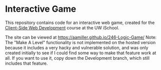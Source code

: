 # Interactive Game

This repository contains code for an interactive web game, created for the [Client-Side Web Development](https://canvas.uw.edu/courses/1118282) course at the UW iSchool.

The site can be viewed at <https://aamiller.github.io/246-Logic-Game/>
Note: The "Make A Level" functionality is not implemented on the hosted version because it includes a very hacky and vulnerable solution, and was only created initially to see if I could find some way to make that feature work at all. If you want to use it, copy down the Development branch, which still includes that feature.
